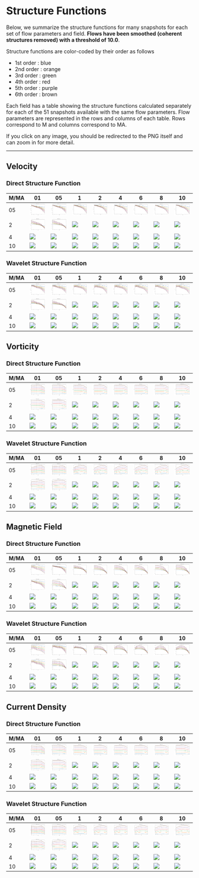 # Structure Functions

Below, we summarize the structure functions for many snapshots for each set of flow parameters and field.
**Flows have been smoothed (coherent structures removed) with a threshold of 10.0**.

Structure functions are color-coded by their order as follows

  * 1st order : blue
  * 2nd order : orange
  * 3rd order : green
  * 4th order : red
  * 5th order : purple
  * 6th order : brown

Each field has a table showing the structure functions calculated separately for each of the 51 snapshots available with the same flow parameters.
Flow parameters are represented in the rows and columns of each table.
Rows correspond to M and columns correspond to MA.

If you click on any image, you should be redirected to the PNG itself and can zoom in for more detail.

---

## Velocity

### Direct Structure Function

|M/MA| 01 | 05 | 1 | 2 | 4 | 6 | 8 | 10 |
|----|----|----|---|---|---|---|---|----|
| 05 |<img src="M05MA01/w4t-plot-structure-function-mom_M05MA01_vel_dsf_denoise-10d00-smooth.png">|<img src="M05MA05/w4t-plot-structure-function-mom_M05MA05_vel_dsf_denoise-10d00-smooth.png">|<img src="M05MA1/w4t-plot-structure-function-mom_M05MA1_vel_dsf_denoise-10d00-smooth.png">|<img src="M05MA2/w4t-plot-structure-function-mom_M05MA2_vel_dsf_denoise-10d00-smooth.png">|<img src="M05MA4/w4t-plot-structure-function-mom_M05MA4_vel_dsf_denoise-10d00-smooth.png">|<img src="M05MA6/w4t-plot-structure-function-mom_M05MA6_vel_dsf_denoise-10d00-smooth.png">|<img src="M05MA8/w4t-plot-structure-function-mom_M05MA8_vel_dsf_denoise-10d00-smooth.png">|<img src="M05MA10/w4t-plot-structure-function-mom_M05MA10_vel_dsf_denoise-10d00-smooth.png">|
| 2  |<img src="M2MA01/w4t-plot-structure-function-mom_M2MA01_vel_dsf_denoise-10d00-smooth.png">|<img src="M2MA05/w4t-plot-structure-function-mom_M2MA05_vel_dsf_denoise-10d00-smooth.png">|<img src="M2MA1/w4t-plot-structure-function-mom_M2MA1_vel_dsf_denoise-10d00-smooth.png">|<img src="M2MA2/w4t-plot-structure-function-mom_M2MA2_vel_dsf_denoise-10d00-smooth.png">|<img src="M2MA4/w4t-plot-structure-function-mom_M2MA4_vel_dsf_denoise-10d00-smooth.png">|<img src="M2MA6/w4t-plot-structure-function-mom_M2MA6_vel_dsf_denoise-10d00-smooth.png">|<img src="M2MA8/w4t-plot-structure-function-mom_M2MA8_vel_dsf_denoise-10d00-smooth.png">|<img src="M2MA10/w4t-plot-structure-function-mom_M2MA10_vel_dsf_denoise-10d00-smooth.png">|
| 4  |<img src="M4MA01/w4t-plot-structure-function-mom_M4MA01_vel_dsf_denoise-10d00-smooth.png">|<img src="M4MA05/w4t-plot-structure-function-mom_M4MA05_vel_dsf_denoise-10d00-smooth.png">|<img src="M4MA1/w4t-plot-structure-function-mom_M4MA1_vel_dsf_denoise-10d00-smooth.png">|<img src="M4MA2/w4t-plot-structure-function-mom_M4MA2_vel_dsf_denoise-10d00-smooth.png">|<img src="M4MA4/w4t-plot-structure-function-mom_M4MA4_vel_dsf_denoise-10d00-smooth.png">|<img src="M4MA6/w4t-plot-structure-function-mom_M4MA6_vel_dsf_denoise-10d00-smooth.png">|<img src="M4MA8/w4t-plot-structure-function-mom_M4MA8_vel_dsf_denoise-10d00-smooth.png">|<img src="M4MA10/w4t-plot-structure-function-mom_M4MA10_vel_dsf_denoise-10d00-smooth.png">|
| 10 |<img src="M10MA01/w4t-plot-structure-function-mom_M10MA01_vel_dsf_denoise-10d00-smooth.png">|<img src="M10MA05/w4t-plot-structure-function-mom_M10MA05_vel_dsf_denoise-10d00-smooth.png">|<img src="M10MA1/w4t-plot-structure-function-mom_M10MA1_vel_dsf_denoise-10d00-smooth.png">|<img src="M10MA2/w4t-plot-structure-function-mom_M10MA2_vel_dsf_denoise-10d00-smooth.png">|<img src="M10MA4/w4t-plot-structure-function-mom_M10MA4_vel_dsf_denoise-10d00-smooth.png">|<img src="M10MA6/w4t-plot-structure-function-mom_M10MA6_vel_dsf_denoise-10d00-smooth.png">|<img src="M10MA8/w4t-plot-structure-function-mom_M10MA8_vel_dsf_denoise-10d00-smooth.png">|<img src="M10MA10/w4t-plot-structure-function-mom_M10MA10_vel_dsf_denoise-10d00-smooth.png">|

### Wavelet Structure Function

|M/MA| 01 | 05 | 1 | 2 | 4 | 6 | 8 | 10 |
|----|----|----|---|---|---|---|---|----|
| 05 |<img src="M05MA01/w4t-plot-structure-function-mom_M05MA01_vel_wsf_denoise-10d00-smooth.png">|<img src="M05MA05/w4t-plot-structure-function-mom_M05MA05_vel_wsf_denoise-10d00-smooth.png">|<img src="M05MA1/w4t-plot-structure-function-mom_M05MA1_vel_wsf_denoise-10d00-smooth.png">|<img src="M05MA2/w4t-plot-structure-function-mom_M05MA2_vel_wsf_denoise-10d00-smooth.png">|<img src="M05MA4/w4t-plot-structure-function-mom_M05MA4_vel_wsf_denoise-10d00-smooth.png">|<img src="M05MA6/w4t-plot-structure-function-mom_M05MA6_vel_wsf_denoise-10d00-smooth.png">|<img src="M05MA8/w4t-plot-structure-function-mom_M05MA8_vel_wsf_denoise-10d00-smooth.png">|<img src="M05MA10/w4t-plot-structure-function-mom_M05MA10_vel_wsf_denoise-10d00-smooth.png">|
| 2  |<img src="M2MA01/w4t-plot-structure-function-mom_M2MA01_vel_wsf_denoise-10d00-smooth.png">|<img src="M2MA05/w4t-plot-structure-function-mom_M2MA05_vel_wsf_denoise-10d00-smooth.png">|<img src="M2MA1/w4t-plot-structure-function-mom_M2MA1_vel_wsf_denoise-10d00-smooth.png">|<img src="M2MA2/w4t-plot-structure-function-mom_M2MA2_vel_wsf_denoise-10d00-smooth.png">|<img src="M2MA4/w4t-plot-structure-function-mom_M2MA4_vel_wsf_denoise-10d00-smooth.png">|<img src="M2MA6/w4t-plot-structure-function-mom_M2MA6_vel_wsf_denoise-10d00-smooth.png">|<img src="M2MA8/w4t-plot-structure-function-mom_M2MA8_vel_wsf_denoise-10d00-smooth.png">|<img src="M2MA10/w4t-plot-structure-function-mom_M2MA10_vel_wsf_denoise-10d00-smooth.png">|
| 4  |<img src="M4MA01/w4t-plot-structure-function-mom_M4MA01_vel_wsf_denoise-10d00-smooth.png">|<img src="M4MA05/w4t-plot-structure-function-mom_M4MA05_vel_wsf_denoise-10d00-smooth.png">|<img src="M4MA1/w4t-plot-structure-function-mom_M4MA1_vel_wsf_denoise-10d00-smooth.png">|<img src="M4MA2/w4t-plot-structure-function-mom_M4MA2_vel_wsf_denoise-10d00-smooth.png">|<img src="M4MA4/w4t-plot-structure-function-mom_M4MA4_vel_wsf_denoise-10d00-smooth.png">|<img src="M4MA6/w4t-plot-structure-function-mom_M4MA6_vel_wsf_denoise-10d00-smooth.png">|<img src="M4MA8/w4t-plot-structure-function-mom_M4MA8_vel_wsf_denoise-10d00-smooth.png">|<img src="M4MA10/w4t-plot-structure-function-mom_M4MA10_vel_wsf_denoise-10d00-smooth.png">|
| 10 |<img src="M10MA01/w4t-plot-structure-function-mom_M10MA01_vel_wsf_denoise-10d00-smooth.png">|<img src="M10MA05/w4t-plot-structure-function-mom_M10MA05_vel_wsf_denoise-10d00-smooth.png">|<img src="M10MA1/w4t-plot-structure-function-mom_M10MA1_vel_wsf_denoise-10d00-smooth.png">|<img src="M10MA2/w4t-plot-structure-function-mom_M10MA2_vel_wsf_denoise-10d00-smooth.png">|<img src="M10MA4/w4t-plot-structure-function-mom_M10MA4_vel_wsf_denoise-10d00-smooth.png">|<img src="M10MA6/w4t-plot-structure-function-mom_M10MA6_vel_wsf_denoise-10d00-smooth.png">|<img src="M10MA8/w4t-plot-structure-function-mom_M10MA8_vel_wsf_denoise-10d00-smooth.png">|<img src="M10MA10/w4t-plot-structure-function-mom_M10MA10_vel_wsf_denoise-10d00-smooth.png">|

## Vorticity

### Direct Structure Function

|M/MA| 01 | 05 | 1 | 2 | 4 | 6 | 8 | 10 |
|----|----|----|---|---|---|---|---|----|
| 05 |<img src="M05MA01/w4t-plot-structure-function-mom_M05MA01_vort_dsf_denoise-10d00-smooth.png">|<img src="M05MA05/w4t-plot-structure-function-mom_M05MA05_vort_dsf_denoise-10d00-smooth.png">|<img src="M05MA1/w4t-plot-structure-function-mom_M05MA1_vort_dsf_denoise-10d00-smooth.png">|<img src="M05MA2/w4t-plot-structure-function-mom_M05MA2_vort_dsf_denoise-10d00-smooth.png">|<img src="M05MA4/w4t-plot-structure-function-mom_M05MA4_vort_dsf_denoise-10d00-smooth.png">|<img src="M05MA6/w4t-plot-structure-function-mom_M05MA6_vort_dsf_denoise-10d00-smooth.png">|<img src="M05MA8/w4t-plot-structure-function-mom_M05MA8_vort_dsf_denoise-10d00-smooth.png">|<img src="M05MA10/w4t-plot-structure-function-mom_M05MA10_vort_dsf_denoise-10d00-smooth.png">|
| 2  |<img src="M2MA01/w4t-plot-structure-function-mom_M2MA01_vort_dsf_denoise-10d00-smooth.png">|<img src="M2MA05/w4t-plot-structure-function-mom_M2MA05_vort_dsf_denoise-10d00-smooth.png">|<img src="M2MA1/w4t-plot-structure-function-mom_M2MA1_vort_dsf_denoise-10d00-smooth.png">|<img src="M2MA2/w4t-plot-structure-function-mom_M2MA2_vort_dsf_denoise-10d00-smooth.png">|<img src="M2MA4/w4t-plot-structure-function-mom_M2MA4_vort_dsf_denoise-10d00-smooth.png">|<img src="M2MA6/w4t-plot-structure-function-mom_M2MA6_vort_dsf_denoise-10d00-smooth.png">|<img src="M2MA8/w4t-plot-structure-function-mom_M2MA8_vort_dsf_denoise-10d00-smooth.png">|<img src="M2MA10/w4t-plot-structure-function-mom_M2MA10_vort_dsf_denoise-10d00-smooth.png">|
| 4  |<img src="M4MA01/w4t-plot-structure-function-mom_M4MA01_vort_dsf_denoise-10d00-smooth.png">|<img src="M4MA05/w4t-plot-structure-function-mom_M4MA05_vort_dsf_denoise-10d00-smooth.png">|<img src="M4MA1/w4t-plot-structure-function-mom_M4MA1_vort_dsf_denoise-10d00-smooth.png">|<img src="M4MA2/w4t-plot-structure-function-mom_M4MA2_vort_dsf_denoise-10d00-smooth.png">|<img src="M4MA4/w4t-plot-structure-function-mom_M4MA4_vort_dsf_denoise-10d00-smooth.png">|<img src="M4MA6/w4t-plot-structure-function-mom_M4MA6_vort_dsf_denoise-10d00-smooth.png">|<img src="M4MA8/w4t-plot-structure-function-mom_M4MA8_vort_dsf_denoise-10d00-smooth.png">|<img src="M4MA10/w4t-plot-structure-function-mom_M4MA10_vort_dsf_denoise-10d00-smooth.png">|
| 10 |<img src="M10MA01/w4t-plot-structure-function-mom_M10MA01_vort_dsf_denoise-10d00-smooth.png">|<img src="M10MA05/w4t-plot-structure-function-mom_M10MA05_vort_dsf_denoise-10d00-smooth.png">|<img src="M10MA1/w4t-plot-structure-function-mom_M10MA1_vort_dsf_denoise-10d00-smooth.png">|<img src="M10MA2/w4t-plot-structure-function-mom_M10MA2_vort_dsf_denoise-10d00-smooth.png">|<img src="M10MA4/w4t-plot-structure-function-mom_M10MA4_vort_dsf_denoise-10d00-smooth.png">|<img src="M10MA6/w4t-plot-structure-function-mom_M10MA6_vort_dsf_denoise-10d00-smooth.png">|<img src="M10MA8/w4t-plot-structure-function-mom_M10MA8_vort_dsf_denoise-10d00-smooth.png">|<img src="M10MA10/w4t-plot-structure-function-mom_M10MA10_vort_dsf_denoise-10d00-smooth.png">|

### Wavelet Structure Function

|M/MA| 01 | 05 | 1 | 2 | 4 | 6 | 8 | 10 |
|----|----|----|---|---|---|---|---|----|
| 05 |<img src="M05MA01/w4t-plot-structure-function-mom_M05MA01_vort_wsf_denoise-10d00-smooth.png">|<img src="M05MA05/w4t-plot-structure-function-mom_M05MA05_vort_wsf_denoise-10d00-smooth.png">|<img src="M05MA1/w4t-plot-structure-function-mom_M05MA1_vort_wsf_denoise-10d00-smooth.png">|<img src="M05MA2/w4t-plot-structure-function-mom_M05MA2_vort_wsf_denoise-10d00-smooth.png">|<img src="M05MA4/w4t-plot-structure-function-mom_M05MA4_vort_wsf_denoise-10d00-smooth.png">|<img src="M05MA6/w4t-plot-structure-function-mom_M05MA6_vort_wsf_denoise-10d00-smooth.png">|<img src="M05MA8/w4t-plot-structure-function-mom_M05MA8_vort_wsf_denoise-10d00-smooth.png">|<img src="M05MA10/w4t-plot-structure-function-mom_M05MA10_vort_wsf_denoise-10d00-smooth.png">|
| 2  |<img src="M2MA01/w4t-plot-structure-function-mom_M2MA01_vort_wsf_denoise-10d00-smooth.png">|<img src="M2MA05/w4t-plot-structure-function-mom_M2MA05_vort_wsf_denoise-10d00-smooth.png">|<img src="M2MA1/w4t-plot-structure-function-mom_M2MA1_vort_wsf_denoise-10d00-smooth.png">|<img src="M2MA2/w4t-plot-structure-function-mom_M2MA2_vort_wsf_denoise-10d00-smooth.png">|<img src="M2MA4/w4t-plot-structure-function-mom_M2MA4_vort_wsf_denoise-10d00-smooth.png">|<img src="M2MA6/w4t-plot-structure-function-mom_M2MA6_vort_wsf_denoise-10d00-smooth.png">|<img src="M2MA8/w4t-plot-structure-function-mom_M2MA8_vort_wsf_denoise-10d00-smooth.png">|<img src="M2MA10/w4t-plot-structure-function-mom_M2MA10_vort_wsf_denoise-10d00-smooth.png">|
| 4  |<img src="M4MA01/w4t-plot-structure-function-mom_M4MA01_vort_wsf_denoise-10d00-smooth.png">|<img src="M4MA05/w4t-plot-structure-function-mom_M4MA05_vort_wsf_denoise-10d00-smooth.png">|<img src="M4MA1/w4t-plot-structure-function-mom_M4MA1_vort_wsf_denoise-10d00-smooth.png">|<img src="M4MA2/w4t-plot-structure-function-mom_M4MA2_vort_wsf_denoise-10d00-smooth.png">|<img src="M4MA4/w4t-plot-structure-function-mom_M4MA4_vort_wsf_denoise-10d00-smooth.png">|<img src="M4MA6/w4t-plot-structure-function-mom_M4MA6_vort_wsf_denoise-10d00-smooth.png">|<img src="M4MA8/w4t-plot-structure-function-mom_M4MA8_vort_wsf_denoise-10d00-smooth.png">|<img src="M4MA10/w4t-plot-structure-function-mom_M4MA10_vort_wsf_denoise-10d00-smooth.png">|
| 10 |<img src="M10MA01/w4t-plot-structure-function-mom_M10MA01_vort_wsf_denoise-10d00-smooth.png">|<img src="M10MA05/w4t-plot-structure-function-mom_M10MA05_vort_wsf_denoise-10d00-smooth.png">|<img src="M10MA1/w4t-plot-structure-function-mom_M10MA1_vort_wsf_denoise-10d00-smooth.png">|<img src="M10MA2/w4t-plot-structure-function-mom_M10MA2_vort_wsf_denoise-10d00-smooth.png">|<img src="M10MA4/w4t-plot-structure-function-mom_M10MA4_vort_wsf_denoise-10d00-smooth.png">|<img src="M10MA6/w4t-plot-structure-function-mom_M10MA6_vort_wsf_denoise-10d00-smooth.png">|<img src="M10MA8/w4t-plot-structure-function-mom_M10MA8_vort_wsf_denoise-10d00-smooth.png">|<img src="M10MA10/w4t-plot-structure-function-mom_M10MA10_vort_wsf_denoise-10d00-smooth.png">|

## Magnetic Field

### Direct Structure Function

|M/MA| 01 | 05 | 1 | 2 | 4 | 6 | 8 | 10 |
|----|----|----|---|---|---|---|---|----|
| 05 |<img src="M05MA01/w4t-plot-structure-function-mom_M05MA01_mag_dsf_denoise-10d00-smooth.png">|<img src="M05MA05/w4t-plot-structure-function-mom_M05MA05_mag_dsf_denoise-10d00-smooth.png">|<img src="M05MA1/w4t-plot-structure-function-mom_M05MA1_mag_dsf_denoise-10d00-smooth.png">|<img src="M05MA2/w4t-plot-structure-function-mom_M05MA2_mag_dsf_denoise-10d00-smooth.png">|<img src="M05MA4/w4t-plot-structure-function-mom_M05MA4_mag_dsf_denoise-10d00-smooth.png">|<img src="M05MA6/w4t-plot-structure-function-mom_M05MA6_mag_dsf_denoise-10d00-smooth.png">|<img src="M05MA8/w4t-plot-structure-function-mom_M05MA8_mag_dsf_denoise-10d00-smooth.png">|<img src="M05MA10/w4t-plot-structure-function-mom_M05MA10_mag_dsf_denoise-10d00-smooth.png">|
| 2  |<img src="M2MA01/w4t-plot-structure-function-mom_M2MA01_mag_dsf_denoise-10d00-smooth.png">|<img src="M2MA05/w4t-plot-structure-function-mom_M2MA05_mag_dsf_denoise-10d00-smooth.png">|<img src="M2MA1/w4t-plot-structure-function-mom_M2MA1_mag_dsf_denoise-10d00-smooth.png">|<img src="M2MA2/w4t-plot-structure-function-mom_M2MA2_mag_dsf_denoise-10d00-smooth.png">|<img src="M2MA4/w4t-plot-structure-function-mom_M2MA4_mag_dsf_denoise-10d00-smooth.png">|<img src="M2MA6/w4t-plot-structure-function-mom_M2MA6_mag_dsf_denoise-10d00-smooth.png">|<img src="M2MA8/w4t-plot-structure-function-mom_M2MA8_mag_dsf_denoise-10d00-smooth.png">|<img src="M2MA10/w4t-plot-structure-function-mom_M2MA10_mag_dsf_denoise-10d00-smooth.png">|
| 4  |<img src="M4MA01/w4t-plot-structure-function-mom_M4MA01_mag_dsf_denoise-10d00-smooth.png">|<img src="M4MA05/w4t-plot-structure-function-mom_M4MA05_mag_dsf_denoise-10d00-smooth.png">|<img src="M4MA1/w4t-plot-structure-function-mom_M4MA1_mag_dsf_denoise-10d00-smooth.png">|<img src="M4MA2/w4t-plot-structure-function-mom_M4MA2_mag_dsf_denoise-10d00-smooth.png">|<img src="M4MA4/w4t-plot-structure-function-mom_M4MA4_mag_dsf_denoise-10d00-smooth.png">|<img src="M4MA6/w4t-plot-structure-function-mom_M4MA6_mag_dsf_denoise-10d00-smooth.png">|<img src="M4MA8/w4t-plot-structure-function-mom_M4MA8_mag_dsf_denoise-10d00-smooth.png">|<img src="M4MA10/w4t-plot-structure-function-mom_M4MA10_mag_dsf_denoise-10d00-smooth.png">|
| 10 |<img src="M10MA01/w4t-plot-structure-function-mom_M10MA01_mag_dsf_denoise-10d00-smooth.png">|<img src="M10MA05/w4t-plot-structure-function-mom_M10MA05_mag_dsf_denoise-10d00-smooth.png">|<img src="M10MA1/w4t-plot-structure-function-mom_M10MA1_mag_dsf_denoise-10d00-smooth.png">|<img src="M10MA2/w4t-plot-structure-function-mom_M10MA2_mag_dsf_denoise-10d00-smooth.png">|<img src="M10MA4/w4t-plot-structure-function-mom_M10MA4_mag_dsf_denoise-10d00-smooth.png">|<img src="M10MA6/w4t-plot-structure-function-mom_M10MA6_mag_dsf_denoise-10d00-smooth.png">|<img src="M10MA8/w4t-plot-structure-function-mom_M10MA8_mag_dsf_denoise-10d00-smooth.png">|<img src="M10MA10/w4t-plot-structure-function-mom_M10MA10_mag_dsf_denoise-10d00-smooth.png">|

### Wavelet Structure Function

|M/MA| 01 | 05 | 1 | 2 | 4 | 6 | 8 | 10 |
|----|----|----|---|---|---|---|---|----|
| 05 |<img src="M05MA01/w4t-plot-structure-function-mom_M05MA01_mag_wsf_denoise-10d00-smooth.png">|<img src="M05MA05/w4t-plot-structure-function-mom_M05MA05_mag_wsf_denoise-10d00-smooth.png">|<img src="M05MA1/w4t-plot-structure-function-mom_M05MA1_mag_wsf_denoise-10d00-smooth.png">|<img src="M05MA2/w4t-plot-structure-function-mom_M05MA2_mag_wsf_denoise-10d00-smooth.png">|<img src="M05MA4/w4t-plot-structure-function-mom_M05MA4_mag_wsf_denoise-10d00-smooth.png">|<img src="M05MA6/w4t-plot-structure-function-mom_M05MA6_mag_wsf_denoise-10d00-smooth.png">|<img src="M05MA8/w4t-plot-structure-function-mom_M05MA8_mag_wsf_denoise-10d00-smooth.png">|<img src="M05MA10/w4t-plot-structure-function-mom_M05MA10_mag_wsf_denoise-10d00-smooth.png">|
| 2  |<img src="M2MA01/w4t-plot-structure-function-mom_M2MA01_mag_wsf_denoise-10d00-smooth.png">|<img src="M2MA05/w4t-plot-structure-function-mom_M2MA05_mag_wsf_denoise-10d00-smooth.png">|<img src="M2MA1/w4t-plot-structure-function-mom_M2MA1_mag_wsf_denoise-10d00-smooth.png">|<img src="M2MA2/w4t-plot-structure-function-mom_M2MA2_mag_wsf_denoise-10d00-smooth.png">|<img src="M2MA4/w4t-plot-structure-function-mom_M2MA4_mag_wsf_denoise-10d00-smooth.png">|<img src="M2MA6/w4t-plot-structure-function-mom_M2MA6_mag_wsf_denoise-10d00-smooth.png">|<img src="M2MA8/w4t-plot-structure-function-mom_M2MA8_mag_wsf_denoise-10d00-smooth.png">|<img src="M2MA10/w4t-plot-structure-function-mom_M2MA10_mag_wsf_denoise-10d00-smooth.png">|
| 4  |<img src="M4MA01/w4t-plot-structure-function-mom_M4MA01_mag_wsf_denoise-10d00-smooth.png">|<img src="M4MA05/w4t-plot-structure-function-mom_M4MA05_mag_wsf_denoise-10d00-smooth.png">|<img src="M4MA1/w4t-plot-structure-function-mom_M4MA1_mag_wsf_denoise-10d00-smooth.png">|<img src="M4MA2/w4t-plot-structure-function-mom_M4MA2_mag_wsf_denoise-10d00-smooth.png">|<img src="M4MA4/w4t-plot-structure-function-mom_M4MA4_mag_wsf_denoise-10d00-smooth.png">|<img src="M4MA6/w4t-plot-structure-function-mom_M4MA6_mag_wsf_denoise-10d00-smooth.png">|<img src="M4MA8/w4t-plot-structure-function-mom_M4MA8_mag_wsf_denoise-10d00-smooth.png">|<img src="M4MA10/w4t-plot-structure-function-mom_M4MA10_mag_wsf_denoise-10d00-smooth.png">|
| 10 |<img src="M10MA01/w4t-plot-structure-function-mom_M10MA01_mag_wsf_denoise-10d00-smooth.png">|<img src="M10MA05/w4t-plot-structure-function-mom_M10MA05_mag_wsf_denoise-10d00-smooth.png">|<img src="M10MA1/w4t-plot-structure-function-mom_M10MA1_mag_wsf_denoise-10d00-smooth.png">|<img src="M10MA2/w4t-plot-structure-function-mom_M10MA2_mag_wsf_denoise-10d00-smooth.png">|<img src="M10MA4/w4t-plot-structure-function-mom_M10MA4_mag_wsf_denoise-10d00-smooth.png">|<img src="M10MA6/w4t-plot-structure-function-mom_M10MA6_mag_wsf_denoise-10d00-smooth.png">|<img src="M10MA8/w4t-plot-structure-function-mom_M10MA8_mag_wsf_denoise-10d00-smooth.png">|<img src="M10MA10/w4t-plot-structure-function-mom_M10MA10_mag_wsf_denoise-10d00-smooth.png">|

## Current Density

### Direct Structure Function

|M/MA| 01 | 05 | 1 | 2 | 4 | 6 | 8 | 10 |
|----|----|----|---|---|---|---|---|----|
| 05 |<img src="M05MA01/w4t-plot-structure-function-mom_M05MA01_curr_dsf_denoise-10d00-smooth.png">|<img src="M05MA05/w4t-plot-structure-function-mom_M05MA05_curr_dsf_denoise-10d00-smooth.png">|<img src="M05MA1/w4t-plot-structure-function-mom_M05MA1_curr_dsf_denoise-10d00-smooth.png">|<img src="M05MA2/w4t-plot-structure-function-mom_M05MA2_curr_dsf_denoise-10d00-smooth.png">|<img src="M05MA4/w4t-plot-structure-function-mom_M05MA4_curr_dsf_denoise-10d00-smooth.png">|<img src="M05MA6/w4t-plot-structure-function-mom_M05MA6_curr_dsf_denoise-10d00-smooth.png">|<img src="M05MA8/w4t-plot-structure-function-mom_M05MA8_curr_dsf_denoise-10d00-smooth.png">|<img src="M05MA10/w4t-plot-structure-function-mom_M05MA10_curr_dsf_denoise-10d00-smooth.png">|
| 2  |<img src="M2MA01/w4t-plot-structure-function-mom_M2MA01_curr_dsf_denoise-10d00-smooth.png">|<img src="M2MA05/w4t-plot-structure-function-mom_M2MA05_curr_dsf_denoise-10d00-smooth.png">|<img src="M2MA1/w4t-plot-structure-function-mom_M2MA1_curr_dsf_denoise-10d00-smooth.png">|<img src="M2MA2/w4t-plot-structure-function-mom_M2MA2_curr_dsf_denoise-10d00-smooth.png">|<img src="M2MA4/w4t-plot-structure-function-mom_M2MA4_curr_dsf_denoise-10d00-smooth.png">|<img src="M2MA6/w4t-plot-structure-function-mom_M2MA6_curr_dsf_denoise-10d00-smooth.png">|<img src="M2MA8/w4t-plot-structure-function-mom_M2MA8_curr_dsf_denoise-10d00-smooth.png">|<img src="M2MA10/w4t-plot-structure-function-mom_M2MA10_curr_dsf_denoise-10d00-smooth.png">|
| 4  |<img src="M4MA01/w4t-plot-structure-function-mom_M4MA01_curr_dsf_denoise-10d00-smooth.png">|<img src="M4MA05/w4t-plot-structure-function-mom_M4MA05_curr_dsf_denoise-10d00-smooth.png">|<img src="M4MA1/w4t-plot-structure-function-mom_M4MA1_curr_dsf_denoise-10d00-smooth.png">|<img src="M4MA2/w4t-plot-structure-function-mom_M4MA2_curr_dsf_denoise-10d00-smooth.png">|<img src="M4MA4/w4t-plot-structure-function-mom_M4MA4_curr_dsf_denoise-10d00-smooth.png">|<img src="M4MA6/w4t-plot-structure-function-mom_M4MA6_curr_dsf_denoise-10d00-smooth.png">|<img src="M4MA8/w4t-plot-structure-function-mom_M4MA8_curr_dsf_denoise-10d00-smooth.png">|<img src="M4MA10/w4t-plot-structure-function-mom_M4MA10_curr_dsf_denoise-10d00-smooth.png">|
| 10 |<img src="M10MA01/w4t-plot-structure-function-mom_M10MA01_curr_dsf_denoise-10d00-smooth.png">|<img src="M10MA05/w4t-plot-structure-function-mom_M10MA05_curr_dsf_denoise-10d00-smooth.png">|<img src="M10MA1/w4t-plot-structure-function-mom_M10MA1_curr_dsf_denoise-10d00-smooth.png">|<img src="M10MA2/w4t-plot-structure-function-mom_M10MA2_curr_dsf_denoise-10d00-smooth.png">|<img src="M10MA4/w4t-plot-structure-function-mom_M10MA4_curr_dsf_denoise-10d00-smooth.png">|<img src="M10MA6/w4t-plot-structure-function-mom_M10MA6_curr_dsf_denoise-10d00-smooth.png">|<img src="M10MA8/w4t-plot-structure-function-mom_M10MA8_curr_dsf_denoise-10d00-smooth.png">|<img src="M10MA10/w4t-plot-structure-function-mom_M10MA10_curr_dsf_denoise-10d00-smooth.png">|

### Wavelet Structure Function

|M/MA| 01 | 05 | 1 | 2 | 4 | 6 | 8 | 10 |
|----|----|----|---|---|---|---|---|----|
| 05 |<img src="M05MA01/w4t-plot-structure-function-mom_M05MA01_curr_wsf_denoise-10d00-smooth.png">|<img src="M05MA05/w4t-plot-structure-function-mom_M05MA05_curr_wsf_denoise-10d00-smooth.png">|<img src="M05MA1/w4t-plot-structure-function-mom_M05MA1_curr_wsf_denoise-10d00-smooth.png">|<img src="M05MA2/w4t-plot-structure-function-mom_M05MA2_curr_wsf_denoise-10d00-smooth.png">|<img src="M05MA4/w4t-plot-structure-function-mom_M05MA4_curr_wsf_denoise-10d00-smooth.png">|<img src="M05MA6/w4t-plot-structure-function-mom_M05MA6_curr_wsf_denoise-10d00-smooth.png">|<img src="M05MA8/w4t-plot-structure-function-mom_M05MA8_curr_wsf_denoise-10d00-smooth.png">|<img src="M05MA10/w4t-plot-structure-function-mom_M05MA10_curr_wsf_denoise-10d00-smooth.png">|
| 2  |<img src="M2MA01/w4t-plot-structure-function-mom_M2MA01_curr_wsf_denoise-10d00-smooth.png">|<img src="M2MA05/w4t-plot-structure-function-mom_M2MA05_curr_wsf_denoise-10d00-smooth.png">|<img src="M2MA1/w4t-plot-structure-function-mom_M2MA1_curr_wsf_denoise-10d00-smooth.png">|<img src="M2MA2/w4t-plot-structure-function-mom_M2MA2_curr_wsf_denoise-10d00-smooth.png">|<img src="M2MA4/w4t-plot-structure-function-mom_M2MA4_curr_wsf_denoise-10d00-smooth.png">|<img src="M2MA6/w4t-plot-structure-function-mom_M2MA6_curr_wsf_denoise-10d00-smooth.png">|<img src="M2MA8/w4t-plot-structure-function-mom_M2MA8_curr_wsf_denoise-10d00-smooth.png">|<img src="M2MA10/w4t-plot-structure-function-mom_M2MA10_curr_wsf_denoise-10d00-smooth.png">|
| 4  |<img src="M4MA01/w4t-plot-structure-function-mom_M4MA01_curr_wsf_denoise-10d00-smooth.png">|<img src="M4MA05/w4t-plot-structure-function-mom_M4MA05_curr_wsf_denoise-10d00-smooth.png">|<img src="M4MA1/w4t-plot-structure-function-mom_M4MA1_curr_wsf_denoise-10d00-smooth.png">|<img src="M4MA2/w4t-plot-structure-function-mom_M4MA2_curr_wsf_denoise-10d00-smooth.png">|<img src="M4MA4/w4t-plot-structure-function-mom_M4MA4_curr_wsf_denoise-10d00-smooth.png">|<img src="M4MA6/w4t-plot-structure-function-mom_M4MA6_curr_wsf_denoise-10d00-smooth.png">|<img src="M4MA8/w4t-plot-structure-function-mom_M4MA8_curr_wsf_denoise-10d00-smooth.png">|<img src="M4MA10/w4t-plot-structure-function-mom_M4MA10_curr_wsf_denoise-10d00-smooth.png">|
| 10 |<img src="M10MA01/w4t-plot-structure-function-mom_M10MA01_curr_wsf_denoise-10d00-smooth.png">|<img src="M10MA05/w4t-plot-structure-function-mom_M10MA05_curr_wsf_denoise-10d00-smooth.png">|<img src="M10MA1/w4t-plot-structure-function-mom_M10MA1_curr_wsf_denoise-10d00-smooth.png">|<img src="M10MA2/w4t-plot-structure-function-mom_M10MA2_curr_wsf_denoise-10d00-smooth.png">|<img src="M10MA4/w4t-plot-structure-function-mom_M10MA4_curr_wsf_denoise-10d00-smooth.png">|<img src="M10MA6/w4t-plot-structure-function-mom_M10MA6_curr_wsf_denoise-10d00-smooth.png">|<img src="M10MA8/w4t-plot-structure-function-mom_M10MA8_curr_wsf_denoise-10d00-smooth.png">|<img src="M10MA10/w4t-plot-structure-function-mom_M10MA10_curr_wsf_denoise-10d00-smooth.png">|
